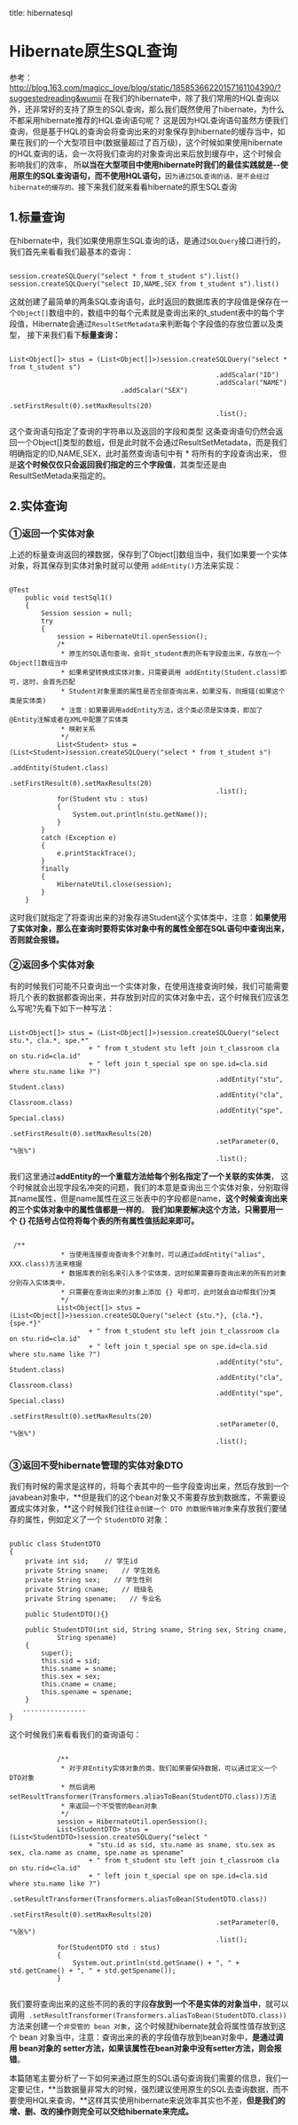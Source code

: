 title: hibernatesql 

#  Hibernate原生SQL查询 
参考：http://blog.163.com/magicc_love/blog/static/18585366220157161104390/?suggestedreading&wumii
在我们的hibernate中，除了我们常用的HQL查询以外，还非常好的支持了原生的SQL查询，那么我们既然使用了hibernate，为什么不都采用hibernate推荐的HQL查询语句呢？
这是因为HQL查询语句虽然方便我们查询，但是基于HQL的查询会将查询出来的对象保存到hibernate的缓存当中，如果在我们的一个大型项目中(数据量超过了百万级)，这个时候如果使用hibernate的HQL查询的话，会一次将我们查询的对象查询出来后放到缓存中，这个时候会影响我们的效率，
所**以当在大型项目中使用hibernate时我们的最佳实践就是--使用原生的SQL查询语句，而不使用HQL语句，**` 因为通过SQL查询的话，是不会经过hibernate的缓存的。 `接下来我们就来看看hibernate的原生SQL查询

##  1.标量查询 
在hibernate中，我们如果使用原生SQL查询的话，是通过` SQLQuery `接口进行的，我们首先来看看我们最基本的查询：
```

session.createSQLQuery("select * from t_student s").list()
session.createSQLQuery("select ID,NAME,SEX from t_student s").list()

```
这就创建了最简单的两条SQL查询语句，此时返回的数据库表的字段值是保存在一个` Object[] `数组中的，数组中的每个元素就是查询出来的t_student表中的每个字段值，Hibernate会通过` ResultSetMetadata `来判断每个字段值的存放位置以及类型，
接下来我们看下**标量查询：**
```

List<Object[]> stus = (List<Object[]>)session.createSQLQuery("select * from t_student s")
                                                    .addScalar("ID")
                                                    .addScalar("NAME")
						    .addScalar("SEX")
                                                    .setFirstResult(0).setMaxResults(20)
                                                    .list();

```
这个查询语句指定了查询的字符串以及返回的字段和类型
这条查询语句仍然会返回一个Object[]类型的数组，但是此时就不会通过ResultSetMetadata，而是我们明确指定的ID,NAME,SEX，此时虽然查询语句中有 * 将所有的字段查询出来，
但是**这个时候仅仅只会返回我们指定的三个字段值**，其类型还是由ResultSetMetada来指定的。

##  2.实体查询 
###  ①返回一个实体对象 

上述的标量查询返回的裸数据，保存到了Object[]数组当中，我们如果要一个实体对象，将其保存到实体对象时就可以使用 ` addEntity() `方法来实现：
```

@Test
    public void testSql1()
    {
        Session session = null;
        try
        {
            session = HibernateUtil.openSession();
            /*
             * 原生的SQL语句查询，会将t_student表的所有字段查出来，存放在一个Object[]数组当中
             * 如果希望转换成实体对象，只需要调用 addEntity(Student.class)即可，这时，会首先匹配
             * Student对象里面的属性是否全部查询出来，如果没有，则报错(如果这个类是实体类)
             * 注意：如果要调用addEntity方法，这个类必须是实体类，即加了@Entity注解或者在XML中配置了实体类
             * 映射关系
             */
            List<Student> stus = (List<Student>)session.createSQLQuery("select * from t_student s")
                                                    .addEntity(Student.class)
                                                    .setFirstResult(0).setMaxResults(20)
                                                    .list();
            for(Student stu : stus)
            {
                System.out.println(stu.getName());
            }
        }
        catch (Exception e)
        {
            e.printStackTrace();
        }
        finally
        {
            HibernateUtil.close(session);
        }
    }

```
这时我们就指定了将查询出来的对象存进Student这个实体类中，注意：**如果使用了实体对象，那么在查询时要将实体对象中有的属性全部在SQL语句中查询出来，否则就会报错。**

###  ②返回多个实体对象 

有的时候我们可能不只查询出一个实体对象，在使用连接查询时候，我们可能需要将几个表的数据都查询出来，并存放到对应的实体对象中去，这个时候我们应该怎么写呢?先看下如下一种写法：
```

List<Object[]> stus = (List<Object[]>)session.createSQLQuery("select stu.*, cla.*, spe.*"
                    + " from t_student stu left join t_classroom cla on stu.rid=cla.id"
                    + " left join t_special spe on spe.id=cla.sid where stu.name like ?")
                                                    .addEntity("stu", Student.class)
                                                    .addEntity("cla", Classroom.class)
                                                    .addEntity("spe", Special.class)
                                                    .setFirstResult(0).setMaxResults(20)
                                                    .setParameter(0, "%张%")
                                                    .list();

```
我们这里通过**addEntity的一个重载方法给每个别名指定了一个关联的实体类**，
这个时候就会出现字段名冲突的问题，我们的本意是查询出三个实体对象，分别取得其name属性，但是name属性在这三张表中的字段都是name，**这个时候查询出来的三个实体对象中的属性值都是一样的**。
**我们如果要解决这个方法，只需要用一个 {} 花括号占位符将每个表的所有属性值括起来即可。**
```

 /**
             * 当使用连接查询查询多个对象时，可以通过addEntity("alias", XXX.class)方法来根据
             * 数据库表的别名来引入多个实体类，这时如果需要将查询出来的所有的对象分别存入实体类中，
             * 只需要在查询出来的对象上添加 {} 号即可，此时就会自动帮我们分类
             */
            List<Object[]> stus = (List<Object[]>)session.createSQLQuery("select {stu.*}, {cla.*}, {spe.*}"
                    + " from t_student stu left join t_classroom cla on stu.rid=cla.id"
                    + " left join t_special spe on spe.id=cla.sid where stu.name like ?")
                                                    .addEntity("stu", Student.class)
                                                    .addEntity("cla", Classroom.class)
                                                    .addEntity("spe", Special.class)
                                                    .setFirstResult(0).setMaxResults(20)
                                                    .setParameter(0, "%张%")
                                                    .list();

```

###  ③返回不受hibernate管理的实体对象DTO 
我们有时候的需求是这样的，将每个表其中的一些字段查询出来，然后存放到一个javabean对象中，**但是我们的这个bean对象又不需要存放到数据库，不需要设置成实体对象，**这个时候我们往往` 会创建一个 DTO 的数据传输对象 `来存放我们要储存的属性，例如定义了一个 ` StudentDTO ` 对象：

```

public class StudentDTO
{
    private int sid;    // 学生id
    private String sname;　　// 学生姓名
    private String sex;　　// 学生性别
    private String cname;　　// 班级名
    private String spename;　　// 专业名
    
    public StudentDTO(){}

    public StudentDTO(int sid, String sname, String sex, String cname,
            String spename)
    {
        super();
        this.sid = sid;
        this.sname = sname;
        this.sex = sex;
        this.cname = cname;
        this.spename = spename;
    }
　　................
}

```
这个时候我们来看看我们的查询语句：

```

            /**
             * 对于非Entity实体对象的类，我们如果要保持数据，可以通过定义一个DTO对象
             * 然后调用setResultTransformer(Transformers.aliasToBean(StudentDTO.class))方法
             * 来返回一个不受管的Bean对象
             */
            session = HibernateUtil.openSession();
            List<StudentDTO> stus = (List<StudentDTO>)session.createSQLQuery("select "
                    + "stu.id as sid, stu.name as sname, stu.sex as sex, cla.name as cname, spe.name as spename"
                    + " from t_student stu left join t_classroom cla on stu.rid=cla.id"
                    + " left join t_special spe on spe.id=cla.sid where stu.name like ?")
                                                    .setResultTransformer(Transformers.aliasToBean(StudentDTO.class))
                                                    .setFirstResult(0).setMaxResults(20)
                                                    .setParameter(0, "%张%")
                                                    .list();
            for(StudentDTO std : stus)
            {
                System.out.println(std.getSname() + ", " + std.getCname() + ", " + std.getSpename());
            }


```

我们要将查询出来的这些不同的表的字段**存放到一个不是实体的对象当中**，就可以调用`  .setResultTransformer(Transformers.aliasToBean(StudentDTO.class)) ` 方法来创建一个` 非受管的 bean 对象 `，这个时候就hibernate就会将属性值存放到这个 bean 对象当中，注意：查询出来的表的字段值存放到bean对象中，**是通过调用 bean对象的 setter方法，如果该属性在bean对象中没有setter方法，则会报错**。

本篇随笔主要分析了一下如何来通过原生的SQL语句查询我们需要的信息，我们一定要记住，**当数据量非常大的时候，强烈建议使用原生的SQL去查询数据，而不要使用HQL来查询，**这样其实使用hibernate来说效率其实也不差，**但是我们的增、删、改的操作则完全可以交给hibernate来完成。**
